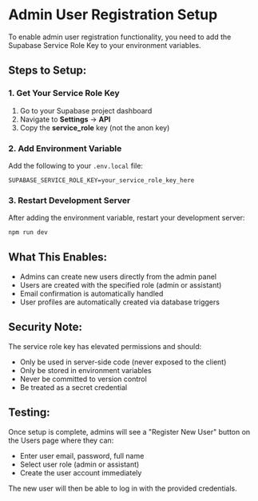# Admin User Registration Setup

To enable admin user registration functionality, you need to add the Supabase Service Role Key to your environment variables.

## Steps to Setup:

### 1. Get Your Service Role Key
1. Go to your Supabase project dashboard
2. Navigate to **Settings** → **API**
3. Copy the **service_role** key (not the anon key)

### 2. Add Environment Variable
Add the following to your `.env.local` file:

```env
SUPABASE_SERVICE_ROLE_KEY=your_service_role_key_here
```

### 3. Restart Development Server
After adding the environment variable, restart your development server:

```bash
npm run dev
```

## What This Enables:
- Admins can create new users directly from the admin panel
- Users are created with the specified role (admin or assistant)
- Email confirmation is automatically handled
- User profiles are automatically created via database triggers

## Security Note:
The service role key has elevated permissions and should:
- Only be used in server-side code (never exposed to the client)
- Only be stored in environment variables
- Never be committed to version control
- Be treated as a secret credential

## Testing:
Once setup is complete, admins will see a "Register New User" button on the Users page where they can:
- Enter user email, password, full name
- Select user role (admin or assistant)
- Create the user account immediately

The new user will then be able to log in with the provided credentials.
